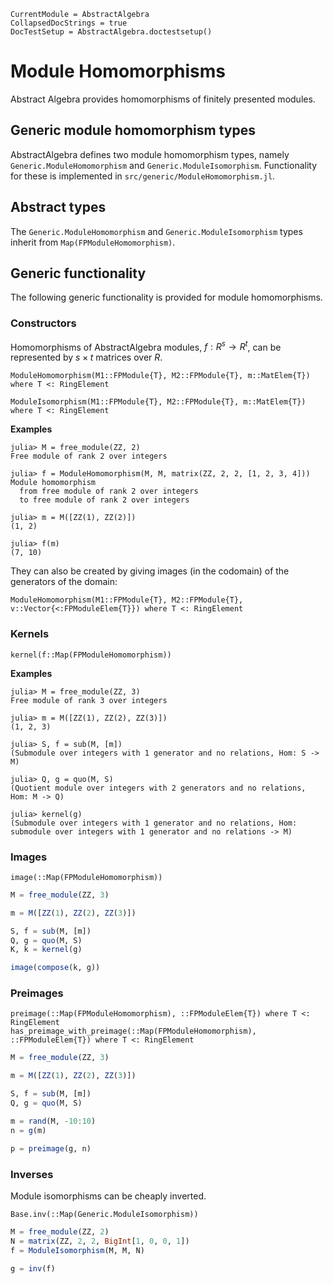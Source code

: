 ```@meta
CurrentModule = AbstractAlgebra
CollapsedDocStrings = true
DocTestSetup = AbstractAlgebra.doctestsetup()
```

# Module Homomorphisms

Abstract Algebra provides homomorphisms of finitely presented modules.

## Generic module homomorphism types

AbstractAlgebra defines two module homomorphism types, namely
`Generic.ModuleHomomorphism` and `Generic.ModuleIsomorphism`. Functionality
for these is implemented in `src/generic/ModuleHomomorphism.jl`.

## Abstract types

The `Generic.ModuleHomomorphism` and `Generic.ModuleIsomorphism` types inherit
from `Map(FPModuleHomomorphism)`.

## Generic functionality

The following generic functionality is provided for module homomorphisms.

### Constructors

Homomorphisms of AbstractAlgebra modules, $f : R^s \to R^t$, can be represented by
$s\times t$ matrices over $R$.

```@docs
ModuleHomomorphism(M1::FPModule{T}, M2::FPModule{T}, m::MatElem{T}) where T <: RingElement
```

```@docs
ModuleIsomorphism(M1::FPModule{T}, M2::FPModule{T}, m::MatElem{T}) where T <: RingElement
```

**Examples**

```jldoctest
julia> M = free_module(ZZ, 2)
Free module of rank 2 over integers

julia> f = ModuleHomomorphism(M, M, matrix(ZZ, 2, 2, [1, 2, 3, 4]))
Module homomorphism
  from free module of rank 2 over integers
  to free module of rank 2 over integers

julia> m = M([ZZ(1), ZZ(2)])
(1, 2)

julia> f(m)
(7, 10)

```

They can also be created by giving images (in the codomain) of the generators of the domain:
```@doc
ModuleHomomorphism(M1::FPModule{T}, M2::FPModule{T}, v::Vector{<:FPModuleElem{T}}) where T <: RingElement
```

### Kernels

```@docs
kernel(f::Map(FPModuleHomomorphism))
```

**Examples**

```jldoctest
julia> M = free_module(ZZ, 3)
Free module of rank 3 over integers

julia> m = M([ZZ(1), ZZ(2), ZZ(3)])
(1, 2, 3)

julia> S, f = sub(M, [m])
(Submodule over integers with 1 generator and no relations, Hom: S -> M)

julia> Q, g = quo(M, S)
(Quotient module over integers with 2 generators and no relations, Hom: M -> Q)

julia> kernel(g)
(Submodule over integers with 1 generator and no relations, Hom: submodule over integers with 1 generator and no relations -> M)

```

### Images

```@docs
image(::Map(FPModuleHomomorphism))
```

```julia
M = free_module(ZZ, 3)

m = M([ZZ(1), ZZ(2), ZZ(3)])

S, f = sub(M, [m])
Q, g = quo(M, S)
K, k = kernel(g)

image(compose(k, g))
```

### Preimages

```@docs
preimage(::Map(FPModuleHomomorphism), ::FPModuleElem{T}) where T <: RingElement
has_preimage_with_preimage(::Map(FPModuleHomomorphism), ::FPModuleElem{T}) where T <: RingElement
```

```julia
M = free_module(ZZ, 3)

m = M([ZZ(1), ZZ(2), ZZ(3)])

S, f = sub(M, [m])
Q, g = quo(M, S)

m = rand(M, -10:10)
n = g(m)

p = preimage(g, n)
```

### Inverses

Module isomorphisms can be cheaply inverted.

```@docs
Base.inv(::Map(Generic.ModuleIsomorphism))
```

```julia
M = free_module(ZZ, 2)
N = matrix(ZZ, 2, 2, BigInt[1, 0, 0, 1])
f = ModuleIsomorphism(M, M, N)

g = inv(f)
```
